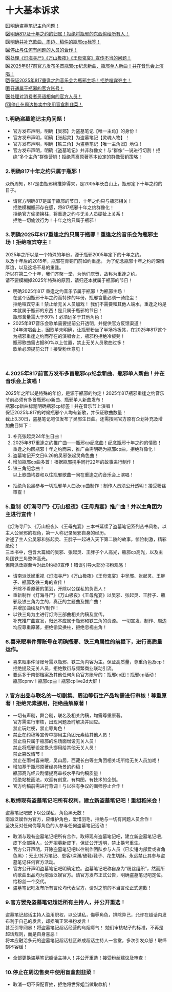 # 十大基本诉求 

[1️⃣明确盗墓笔记主角问题！](require#section-1)<br>
[2️⃣明确817及十年之约的归属！拒绝将瓶邪的东西偷给所有人！](require#section-2)<br>
[3️⃣明确并补充歌曲、周边、稿件的瓶邪cp标签！](require#section-3)<br>
[4️⃣停止与任何有问题的人员的合作！](require#section-4)<br>
[5️⃣处理《灯海寻尸》《万山极夜》《王母鬼宴》宣传不当的问题！](require#section-5)<br>
[6️⃣2025年817前官方发布多首瓶邪cp纪念新曲、瓶邪单人新曲！并在音乐会上演唱！](require#section-6)<br>
[7️⃣保证2025年817重逢之约音乐会为瓶邪主场！拒绝喧宾夺主！](require#section-7)<br>
[8️⃣开通属于瓶邪的官方账号！](require#section-8)<br>
[9️⃣处理对消费者恶语相向的官方人员！](require#section-9)<br>
[🔟停止在周边售卖中使用盲盒割韭菜！](require#section-10)<br>

<a id="section-1"></a>
### 1.明确盗墓笔记主角问题！
* 官方发布声明，明确【吴邪】为盗墓笔记【唯一主角】的身份！
* 官方发布声明，明确【张起灵】为盗墓笔记【灵魂人物】！
* 官方发布声明，明确【铁三角】为盗墓笔记【唯一主角团】地位！
* 官方发布声明，明确《盗墓笔记》并非群像文！与“群像”一说进行切割！拒绝“多个主角”群像营销！拒绝背离原著基本设定的群像营销策略！

<a id="section-2"></a>
### 2.明确817十年之约只属于瓶邪！
众所周知，817是由瓶邪粉推算得来，是2005年长白山上，瓶邪定下十年之约的日子。<br>
* 请官方明确817是属于瓶邪的节日，十年之约只与瓶邪相关！<br>
拒绝模糊瓶邪存在感，将817瓶邪十年之约群像化！<br>
拒绝官方偷梁换柱，将重逢之约与无关人员硬扯上关系！<br>
拒绝一切偷渡行为！十年之约只属于瓶邪！

<a id="section-3"></a>
### 3.明确2025年817重逢之约只属于瓶邪！重逢之约音乐会为瓶邪主场！拒绝喧宾夺主！
2025年之所以是一个特殊的年份，源于瓶邪2005年定下的十年之约。<br>
以及十年后的2015年，瓶邪在青铜门前如约重逢。
为了纪念瓶邪十年之约的深情厚谊，以及这场不易的重逢。<br>
所以在第二个十年，我们齐聚一堂，为他们庆贺，故称为重逢之约。<br>
请不要模糊掉2025年特殊的原因，请归还本就属于瓶邪的节日！<br>
* 明确2025年817 重逢之约音乐节属于瓶邪！为瓶邪主场！<br>
在这个因瓶邪十年之约而特殊的年份，瓶邪含量必须一骑绝尘！<br>
拒绝喧宾夺主！禁止给无关人员加戏！
我们不需要和其他人端水，重逢之约是本就属于瓶邪的东西！是只属于瓶邪的节日！<br>
瓶邪含量需大于80%！必须远多于其他角色！
* 2025年817音乐会歌单需要提前公开透明，并提供官方反馈渠道！<br>
24年演唱会上，因歌单未明确，让瓶邪粉坐了半场冷板凳，在2025年817这个为瓶邪重逢之约而存在的演唱会上，瓶邪粉拒绝冷板凳！<br>
瓶邪歌曲需占据80%以上位置，禁止无关人员歌曲过多！<br>
歌单必须提前公开！接受粉丝意见！

<a id="section-4"></a> 
### 4.2025年817前官方发布多首瓶邪cp纪念新曲、瓶邪单人新曲！并在音乐会上演唱！
2025年之所以是特殊的年份，是源于瓶邪的约定！2025年817瓶邪重逢之约音乐节前必须有多首瓶邪cp新曲、瓶邪单人新曲发布！<br>
瓶邪cp新曲标题明确瓶邪cp标签！并在音乐节上演唱！<br>
保证2025年817的时候瓶邪个人均有新歌，并保证歌曲数量！<br>
截止3.30日，盗墓笔记吧仅发布了吴邪生日曲。还需按照官方原有企划补充及增加曲目如下：<br>
1. 补充张起灵24年生日曲！
2. 2025年817重逢之约推广曲——瓶邪cp纪念曲！纪念瓶邪十年之约的情歌！<br>
重逢之约因瓶邪十年之约而来，推广曲需明确为瓶邪cp曲，拒绝群像化！
3. 盗墓笔记开文日6.26的吴邪张起灵角色曲！
4. 增加瓶邪cp曲多首！根据瓶邪携手同行22年的故事进行制作！
5. 铁三角纪念曲！<br>
以上歌曲均要和以往瓶邪歌曲一同在重逢之约音乐会上演唱！<br>
* 拒绝角色黑参与一切瓶邪单人曲及cp曲制作！制作人员须公开透明！接受粉丝审查！

 <a id="section-5"></a> 
### 5.重制《灯海寻尸》《万山极夜》《王母鬼宴》推广曲！并以主角团为主进行宣传！ 
《灯海寻尸》、《万山极夜》、《王母鬼宴》三本书延续了盗墓笔记系列丛书风格，以主人公吴邪的视角，第一人称记录吴邪自身的经历。<br>
讲述了主人公吴邪和张起灵、王胖子一起进入天下第二陵的故事，惊险刺激，精彩绝伦！<br>
三本书中，包含大篇幅的吴邪、张起灵、王胖子个人高光，瓶邪cp高光，以及主角团铁三角整体高光。 <br>
但南派泛娱至今对此0约稿0宣传！错误引导大部分书粉观感！
* 请南派泛娱重视《灯海寻尸》《万山极夜》《王母鬼宴》中吴邪、张起灵、王胖子、瓶邪及铁三角的宣传！<br>
开除不看原著的策划，开除以公谋私的负责人！
* 重新制作《灯海寻尸》《万山极夜》《王母鬼宴》以吴邪、张起灵、王胖子、瓶邪及铁三角为主的，真正的主题曲及推广曲！<br>
并增加曲绘及PV制作！
* 以铁三角为主进行灯海三部曲相关约稿及宣传。<br>
补充推广曲宣发，归还本应属于瓶邪和铁三角的资源。
一切宣发、制作、周边均应尊重原著，拒绝偷梁换柱，拒绝忽视主角！

<a id="section-6"></a>
### 6.喜来眠事件薄账号在明确瓶邪、铁三角属性的前提下，进行高质量运作。
* 喜来眠事件薄账号需以瓶邪、铁三角内容为主。保证高质量，尊重角色及cp！<br>
拒绝提及无关人员，拒绝敷衍与频繁商业联动引流。
* 要远多于南部档案及其他任何角色官方账号的：瓶邪cp图！瓶邪cp活动！<br>
瓶邪cpmv！瓶邪cp曲！瓶邪cplive2d大屏！

<a id="section-7"></a>
### 7.官方出品与联名的一切剧集、周边等衍生产品均需进行审核！尊重原著！拒绝元素挪用，拒绝曲解原著！
* 一切有声剧，舞台剧，联名及相关约稿，均需尊重原著。<br>
官方需进行审核，出现问题及时解决并回应。<br>
禁止玩烂梗，禁止辱角色！
* 禁止在约稿等宣传中挪用主角团元素给其他人员！<br>
禁止将只属于瓶邪的名场面增设无关人员！<br>
禁止将瓶邪设定换头挪用给其他无关人员！<br>
禁止篡改情节！<br>
禁止在雨村喜来眠，吴山居，西藏长白等主角团相关场所给无关人员加戏！
* 增加基于瓶邪原著经典场景的约稿！<br>
瓶邪高光经典剧情提高审核水平和约稿质量！<br>
拒绝站桩画法，欢迎有创意，有构图，有技术的企划。
* 官方约稿前需进行背调！与以往有争议的画师停止合作！

<a id="section-8"></a>
### 8.取缔现有盗墓笔记吧所有权利，建立新盗墓笔记吧！重组稻米会！
盗墓笔记吧皮下以公谋私、角色黑无数！<br>
南派泛娱作为官方，应维护角色，爱惜羽毛，拒绝与一切有问题人员合作！<br>
坚决反对任何侮辱角色的人参与任何盗墓笔记活动！
* 取消与现有盗墓笔记吧所有合作。取缔现有盗墓笔记吧，建立新盗墓笔记吧，皮下全部换人，公开招募新皮下，保证公开透明，禁止换号重生。
* 官方公开声明，开除盗墓笔记吧以往制作团队参与人员（已实锤内部爱或者角色黑）：无比/苏万笔记、恩客/深渊/破鞋/鞋子、花生切酥。永远禁止其参与盗墓笔记任何官方活动。
* 官方公开声明盗墓笔记吧明确定位。盗墓笔记吧称自身为“粉丝组织”，然而所约歌曲出品均为南派泛娱官方。请官方发布正式公告，明确盗墓笔记吧定位。给粉丝一个交代。
* 盗墓笔记吧发布所有言论均代表官方，请对之前的不当言论正式道歉！

<a id="section-9"></a>
### 9.官方罢免盗墓笔记超话所有主持人，并公开重选！
盗墓笔记超话主持人滥用职权，以公谋私，侮辱角色，排除异己，允许在超话内发布利于自己的发言，却捂嘴正常书粉发言！<br>
甚至引导网暴！将盗墓笔记超话经营的乌烟瘴气！
她们审核帖子的标准，不再是超话规则，而是自身喜恶！<br>
将本应融洽多元的盗墓笔记超话社区养成超话主持人一言堂，多次引发众怒！取缔刻不容缓！
* 全部更换盗墓笔记超话主持人！并公开重选！接受粉丝建议及审查！

<a id="section-10"></a>
### 10.停止在周边售卖中使用盲盒割韭菜！
* 取消一切不保配盲抽，拒绝将世界姐当做取款机！

